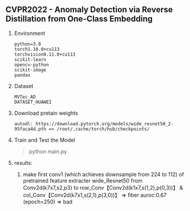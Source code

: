 ﻿## CVPR2022 - Anomaly Detection via Reverse Distillation from One-Class Embedding

1. Environment

    ```
    python=3.8
    torch1.10.0+cu113
    torchvision0.11.0+cu113
    scikit-learn
    opencv-python
    scikit-image
    pandas
    ```

2. Dataset

    ```
    MVTec_AD
    DATASET_HUAWEI
    ```

3. Download pretain weights

    ```
    autodl: https://download.pytorch.org/models/wide_resnet50_2-95faca4d.pth => /root/.cache/torch/hub/checkpoints/
    ```

4. Train and Test the Model    
    > python main.py
5. results:
    1. make first conv1 (which achieves downsample from 224 to 112) of pretrained feature extracter wide_Resnet50 from Conv2d(k7x7,s2,p3) to row_Conv【Conv2d(k1x7,s(1,2),p(0,3))】 & col_Conv【Conv2d(k7x1,s(2,1),p(3,0))】 => fiber auroc:0.67 (epoch=250) => bad